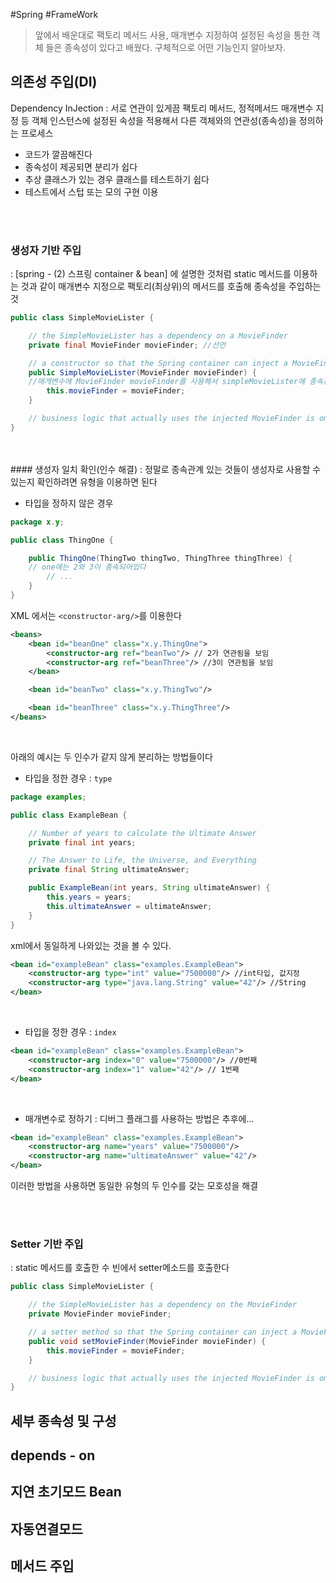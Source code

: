 #Spring #FrameWork 

> 앞에서 배운대로 팩토리 메서드 사용, 매개변수 지정하여 설정된 속성을 통한 객체 들은 종속성이 있다고 배웠다. 구체적으로 어떤 기능인지 알아보자.

## 의존성 주입(DI)
Dependency InJection
: 서로 연관이 있게끔 팩토리 메서드, 정적메서드 매개변수 지정 등 객체 인스턴스에 설정된 속성을 적용해서 다른 객체와의 연관성(종속성)을 정의하는 프로세스
<br>

- 코드가 깔끔해진다
- 종속성이 제공되면 분리가 쉽다
- 추상 클래스가 있는 경우 클래스를 테스트하기 쉽다
- 테스트에서 스텁 또는 모의 구현 이용
<br>
<br>

### 생성자 기반 주입
: [spring - (2) 스프링 container & bean] 에 설명한 것처럼 static 메서드를 이용하는 것과 같이 매개변수 지정으로  팩토리(최상위)의 메서드를 호출해 종속성을 주입하는 것
<br>

```java
public class SimpleMovieLister {

	// the SimpleMovieLister has a dependency on a MovieFinder
	private final MovieFinder movieFinder; //선언

	// a constructor so that the Spring container can inject a MovieFinder
	public SimpleMovieLister(MovieFinder movieFinder) {
	//매개변수에 MovieFinder movieFinder를 사용해서 simpleMovieLister에 종속관계 있다는 것을 보여줌
		this.movieFinder = movieFinder;
	}

	// business logic that actually uses the injected MovieFinder is omitted...
}

```

<br>
<br>
#### 생성자 일치 확인(인수 해결)
: 정말로 종속관계 있는 것들이 생성자로 사용할 수 있는지 확인하려면 유형을 이용하면 된다

- 타입을 정하지 않은 경우
```java
package x.y;

public class ThingOne {

	public ThingOne(ThingTwo thingTwo, ThingThree thingThree) {
	// one에는 2와 3이 종속되어있다
		// ...
	}
}

```

XML 에서는 `<constructor-arg/>`를 이용한다
```xml
<beans>
	<bean id="beanOne" class="x.y.ThingOne">
		<constructor-arg ref="beanTwo"/> // 2가 연관됨을 보임
		<constructor-arg ref="beanThree"/> //3이 연관됨을 보임
	</bean>

	<bean id="beanTwo" class="x.y.ThingTwo"/>

	<bean id="beanThree" class="x.y.ThingThree"/>
</beans>

```
<br>

아래의 예시는 두 인수가 같지 않게 분리하는 방법들이다

- 타입을 정한 경우 : `type`
```java
package examples;

public class ExampleBean {

	// Number of years to calculate the Ultimate Answer
	private final int years;

	// The Answer to Life, the Universe, and Everything
	private final String ultimateAnswer;

	public ExampleBean(int years, String ultimateAnswer) {
		this.years = years;
		this.ultimateAnswer = ultimateAnswer;
	}
}

```

xml에서 동일하게 나와있는 것을 볼 수 있다.
```xml
<bean id="exampleBean" class="examples.ExampleBean">
	<constructor-arg type="int" value="7500000"/> //int타입, 값지정
	<constructor-arg type="java.lang.String" value="42"/> //String
</bean>
```
<br>

- 타입을 정한 경우 : `index`
```xml
<bean id="exampleBean" class="examples.ExampleBean">
	<constructor-arg index="0" value="7500000"/> //0번째
	<constructor-arg index="1" value="42"/> // 1번째
</bean>
```

<br>

- 매개변수로 정하기 : 디버그 플래그를 사용하는 방법은 추후에...
```xml
<bean id="exampleBean" class="examples.ExampleBean">
	<constructor-arg name="years" value="7500000"/>
	<constructor-arg name="ultimateAnswer" value="42"/>
</bean>
```
이러한 방법을 사용하면 동일한 유형의 두 인수를 갖는 모호성을 해결


<br>
<br>

### Setter 기반 주입
: static 메서드를 호출한 수 빈에서 setter메소드를 호출한다

```java
public class SimpleMovieLister {

	// the SimpleMovieLister has a dependency on the MovieFinder
	private MovieFinder movieFinder;

	// a setter method so that the Spring container can inject a MovieFinder
	public void setMovieFinder(MovieFinder movieFinder) {
		this.movieFinder = movieFinder;
	}

	// business logic that actually uses the injected MovieFinder is omitted...
}
```


## 세부 종속성 및 구성
## depends - on
## 지연 초기모드 Bean
## 자동연결모드
## 메서드 주입